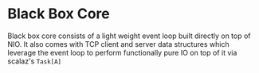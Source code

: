 Black Box Core
==============

Black box core consists of a light weight event loop built directly on top of
NIO. It also comes with TCP client and server data structures which leverage
the event loop to perform functionally pure IO on top of it via scalaz's
`Task[A]`
